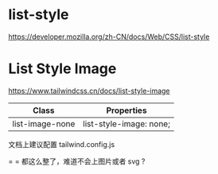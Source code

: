 # list-style

<https://developer.mozilla.org/zh-CN/docs/Web/CSS/list-style>

# List Style Image

<https://www.tailwindcss.cn/docs/list-style-image>

| Class           | Properties              |
| --------------- | ----------------------- |
| list-image-none | list-style-image: none; |

文档上建议配置 tailwind.config.js

= = 都这么整了，难道不会上图片或者 svg ?
